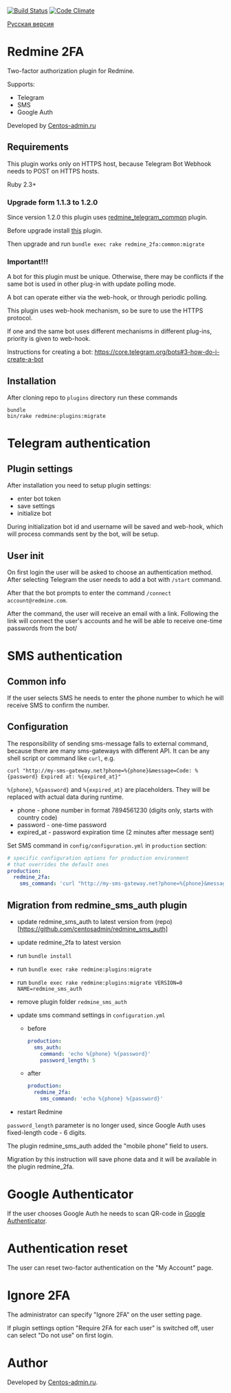 [![Build Status](https://travis-ci.org/centosadmin/redmine_2fa.svg?branch=master)](https://travis-ci.org/centosadmin/redmine_2fa)
[![Code Climate](https://codeclimate.com/github/centosadmin/redmine_2fa/badges/gpa.svg)](https://codeclimate.com/github/centosadmin/redmine_2fa)

[Русская версия](https://github.com/centosadmin/redmine_2fa/blob/master/README.ru.md)


# Redmine 2FA

Two-factor authorization plugin for Redmine.

Supports:
* Telegram
* SMS
* Google Auth

Developed by [Centos-admin.ru](https://centos-admin.ru/)

## Requirements

This plugin works only on HTTPS host, because Telegram Bot Webhook needs to POST on HTTPS hosts.

Ruby 2.3+

### Upgrade form 1.1.3 to 1.2.0

Since version 1.2.0 this plugin uses [redmine_telegram_common](https://github.com/centosadmin/redmine_telegram_common) plugin.

Before upgrade install [this](https://github.com/centosadmin/redmine_telegram_common) plugin.

Then upgrade and run `bundle exec rake redmine_2fa:common:migrate`

### Important!!!

A bot for this plugin must be unique. 
Otherwise, there may be conflicts if the same bot is used in other plug-in with update polling mode.

A bot can operate either via the web-hook, or through periodic polling.

This plugin uses web-hook mechanism, so be sure to use the HTTPS protocol.

If one and the same bot uses different mechanisms in different plug-ins, priority is given to web-hook.

Instructions for creating a bot: https://core.telegram.org/bots#3-how-do-i-create-a-bot

## Installation

After cloning repo to `plugins` directory run these commands

```
bundle
bin/rake redmine:plugins:migrate
```

# Telegram authentication

## Plugin settings

After installation you need to setup plugin settings: 
* enter bot token
* save settings
* initialize bot

During initialization bot id and username will be saved and web-hook, which will process commands sent by the bot, will be setup.

## User init

On first login the user will be asked to choose an authentication method.
 
After selecting Telegram the user needs to add a bot with `/start` command.

After that the bot prompts to enter the command `/connect account@redmine.com`.

After the command, the user will receive an email with a link.
Following the link will connect the user's accounts and he will be able to receive one-time passwords from the bot/

# SMS authentication

## Common info

If the user selects SMS he needs to enter the phone number to which he will receive SMS to confirm the number.

## Configuration

The responsibility of sending sms-message falls to external command, because there are many sms-gateways with different API. It can be any shell script or command like `curl`, e.g.

```
curl "http://my-sms-gateway.net?phone=%{phone}&message=Code: %{password} Expired at: %{expired_at}"
```
`%{phone}`, `%{password}` and `%{expired_at}` are placeholders. They will be replaced with actual data during runtime. 

* phone - phone number in format 7894561230 (digits only, starts with country code)
* password - one-time password
* expired_at - password expiration time (2 minutes after message sent)

Set SMS command in `config/configuration.yml` in `production` section:
```yaml
# specific configuration options for production environment
# that overrides the default ones
production:
  redmine_2fa:
    sms_command: 'curl "http://my-sms-gateway.net?phone=%{phone}&message=Code: %{password} Expired at: %{expired_at}"'
```

## Migration from redmine_sms_auth plugin

* update redmine_sms_auth to latest version from (repo)[https://github.com/centosadmin/redmine_sms_auth] 
* update redmine_2fa to latest version
* run `bundle install`
* run `bundle exec rake redmine:plugins:migrate`
* run `bundle exec rake redmine:plugins:migrate VERSION=0 NAME=redmine_sms_auth`
* remove plugin folder `redmine_sms_auth`
* update sms command settings in `configuration.yml`
  * before
    ```yaml
    production:
      sms_auth:
        command: 'echo %{phone} %{password}'
        password_length: 5
    ```
  * after
    ```yaml
    production:
      redmine_2fa:
        sms_command: 'echo %{phone} %{password}'
    ```

* restart Redmine

`password_length` parameter is no longer used, since Google Auth uses fixed-length code - 6 digits.

The plugin redmine_sms_auth added the "mobile phone" field to users.

Migration by this instruction will save phone data and it will be available in the plugin redmine_2fa.

# Google Authenticator

If the user chooses Google Auth he needs to scan QR-code in [Google 
Authenticator](https://support.google.com/accounts/answer/1066447).

# Authentication reset

The user can reset two-factor authentication on the "My Account" page.

# Ignore 2FA

The administrator can specify "Ignore 2FA" on the user setting page.

If plugin settings option "Require 2FA for each user" is switched off, 
user can select "Do not use" on first login.

# Author

Developed by [Centos-admin.ru](https://centos-admin.ru/).


